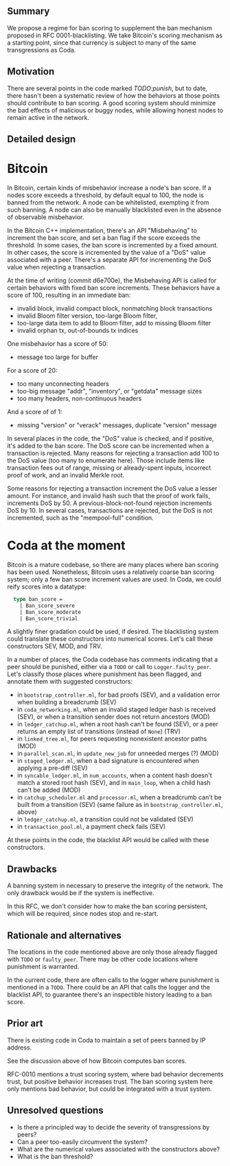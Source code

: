 ## Summary

[summary]: #summary

We propose a regime for ban scoring to supplement the ban mechanism
proposed in RFC 0001-blacklisting. We take Bitcoin's scoring mechanism
as a starting point, since that currency is subject to many of the
same transgressions as Coda.

## Motivation

[motivation]: #motivation

There are several points in the code marked *TODO:punish*, but to
date, there hasn't been a systematic review of how the behaviors at
those points should contribute to ban scoring. A good scoring system
should minimize the bad effects of malicious or buggy nodes, while
allowing honest nodes to remain active in the network.

## Detailed design

[detailed-design]: #detailed-design

# Bitcoin

In Bitcoin, certain kinds of misbehavior increase a node's ban score.
If a nodes score exceeds a threshold, by default equal to 100, the
node is banned from the network. A node can be whitelisted, exempting
it from such banning.  A node can also be manually blacklisted even in
the absence of observable misbehavior.

In the Bitcoin C++ implementation, there's an API "Misbehaving" to
increment the ban score, and set a ban flag if the score exceeds the
threshold. In some cases, the ban score is incremented by a fixed
amount. In other cases, the score is incremented by the value of a
"DoS" value associated with a peer. There's a separate API for
incrementing the DoS value when rejecting a transaction.

At the time of writing (commit d6e700e), the Misbehaving API is called for certain 
behaviors with fixed ban score increments. These behaviors have a score of 100,
resulting in an immediate ban:

 - invalid block, invalid compact block, nonmatching block transactions
 - invalid Bloom filter version, too-large Bloom filter, 
 - too-large data item to add to Bloom filter, add to missing Bloom filter
 - invalid orphan tx, out-of-bounds tx indices
 
One misbehavior has a score of 50: 

 - message too large for buffer

For a score of 20:

 - too many unconnecting headers
 - too-big message "addr", "inventory", or "getdata" message sizes
 - too many headers, non-continuous headers

And a score of of 1:

 - missing "version" or "verack" messages, duplicate "version" message

In several places in the code, the "DoS" value is checked, and if
positive, it's added to the ban score.  The DoS score can be
incremented when a transaction is rejected. Many reasons for rejecting
a transaction add 100 to the DoS value (too many to enumerate
here). Those include items like transaction fees out of range, missing
or already-spent inputs, incorrect proof of work, and an invalid
Merkle root.

Some reasons for rejecting a transaction increment the DoS value a
lesser amount. For instance, and invalid hash such that the proof of
work fails, increments DoS by 50. A previous-block-not-found rejection
increments DoS by 10. In several cases, transactions are rejected, but
the DoS is not incremented, such as the "mempool-full" condition.

# Coda at the moment

Bitcoin is a mature codebase, so there are many places where ban scoring has been 
used. Nonetheless, Bitcoin uses a relatively coarse ban scoring system; only 
a few ban score increment values are used. In Coda, we could reify scores into a 
datatype:

```ocaml
  type ban_score = 
    | Ban_score_severe
	| Ban_score_moderate
	| Ban_score_trivial
```
A slightly finer gradation could be used, if desired. The blacklisting system 
could translate these constructors into numerical scores. Let's call these
constructors SEV, MOD, and TRV.

In a number of places, the Coda codebase has comments indicating that 
a peer should be punished, either via a `TODO` or call to `Logger.faulty_peer`.
Let's classify those places where punishment has been flagged, and annotate 
them with suggested constructors:

  - in `bootstrap_controller.ml`, for bad proofs (SEV), and a validation error when 
      building a breadcrumb (SEV)
  - in `coda_networking.ml`, when an invalid staged ledger hash is received (SEV), or
      when a transition sender does not return ancestors (MOD)
  - in `ledger_catchup.ml`, when a root hash can't be found (SEV), or a peer returns an empty list
      of transitions (instead of `None`) (TRV)
  - in `linked_tree.ml`, for peers requesting nonexistent ancestor paths (MOD)
  - in `parallel_scan.ml`, in `update_new_job` for unneeded merges (?) (MOD)
  - in `staged_ledger.ml`, when a bad signature is encountered when applying a pre-diff (SEV)
  - in `syncable_ledger.ml`, in `num_accounts`, when a content hash doesn't match a stored root hash (SEV), 
	  and in `main_loop`, when a child hash can't be added (MOD)
  - in `catchup_scheduler.ml` and `processor.ml`, when a breadcrumb can't be built from a 
      transition (SEV) (same failure as in `bootstrap_controller.ml`, above)
  - in `ledger_catchup.ml`, a transition could not be validated (SEV)
  - in `transaction_pool.ml`, a payment check fails (SEV)

At these points in the code, the blacklist API would be called with these constructors.

## Drawbacks

[drawbacks]: #drawbacks

A banning system in necessary to preserve the integrity of the
network. The only drawback would be if the system is ineffective.

In this RFC, we don't consider how to make the ban scoring persistent,
which will be required, since nodes stop and re-start.

## Rationale and alternatives

[rationale-and-alternatives]: #rationale-and-alternatives

The locations in the code mentioned above are only those already
flagged with `TODO` or `faulty_peer`. There may be other code
locations where punishment is warranted.

In the current code, there are often calls to the logger where
punishment is mentioned in a `TODO`.  There could be an API that calls
the logger and the blacklist API, to guarantee there's an inspectible
history leading to a ban score.

## Prior art

[prior-art]: #prior-art

There is existing code in Coda to maintain a set of peers banned by IP address.

See the discussion above of how Bitcoin computes ban scores.

RFC-0010 mentions a trust scoring system, where bad behavior decrements trust, but positive
behavior increases trust. The ban scoring system here only mentions bad behavior, but could
be integrated with a trust system.

## Unresolved questions

[unresolved-questions]: #unresolved-questions

 - Is there a principled way to decide the severity of transgressions by peers?
 - Can a peer too-easily circumvent the system?
 - What are the numerical values associated with the constructors above?
 - What is the ban threshold?

